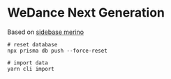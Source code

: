 # WeDance Next Generation

Based on [sidebase merino](https://sidebase.io/)

```
# reset database
npx prisma db push --force-reset

# import data
yarn cli import
```
